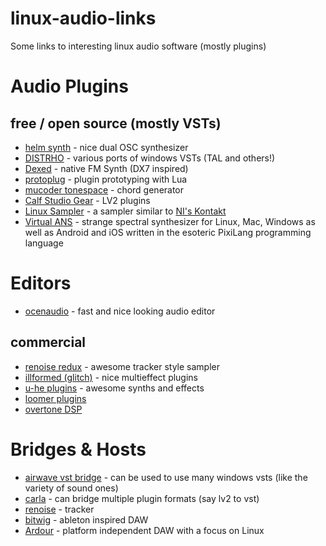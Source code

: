 # linux-audio-links
Some links to interesting linux audio software (mostly plugins)


# Audio Plugins

## free / open source (mostly VSTs)

* [helm synth](http://tytel.org/helm/) - nice dual OSC synthesizer
* [DISTRHO](http://distrho.sourceforge.net/) - various ports of windows VSTs (TAL and others!)
* [Dexed](https://github.com/asb2m10/dexed) - native FM Synth (DX7 inspired)
* [protoplug](http://www.osar.fr/protoplug/) - plugin prototyping with Lua
* [mucoder tonespace](http://www.mucoder.net/en/tonespace/) - chord generator
* [Calf Studio Gear](http://calf-studio-gear.org/) - LV2 plugins
* [Linux Sampler](http://www.linuxsampler.org/) - a sampler similar to [NI's Kontakt](http://www.native-instruments.com/de/products/komplete/samplers/kontakt-5/)
* [Virtual ANS](http://www.warmplace.ru/soft/ans/) - strange spectral synthesizer for Linux, Mac, Windows as well as Android and iOS written in the esoteric PixiLang programming language

# Editors

* [ocenaudio](http://www.ocenaudio.com.br/) - fast and nice looking audio editor

## commercial

* [renoise redux](http://www.renoise.com/products/redux) - awesome tracker style sampler
* [illformed (glitch)](http://illformed.com/) - nice multieffect plugins
* [u-he plugins](http://www.kvraudio.com/forum/viewtopic.php?f=31&t=424953) - awesome synths and effects
* [loomer plugins](http://www.loomer.co.uk/)
* [overtone DSP](http://www.overtonedsp.co.uk/)

# Bridges & Hosts

* [airwave vst bridge](https://github.com/phantom-code/airwave) - can be used to use many windows vsts (like the variety of sound ones)
* [carla](http://kxstudio.linuxaudio.org/Applications:Carla) - can bridge multiple plugin formats (say lv2 to vst)
* [renoise](http://www.renoise.com/p) - tracker
* [bitwig](https://www.bitwig.com/) - ableton inspired DAW
* [Ardour](http://ardour.org/) - platform independent DAW with a focus on Linux
